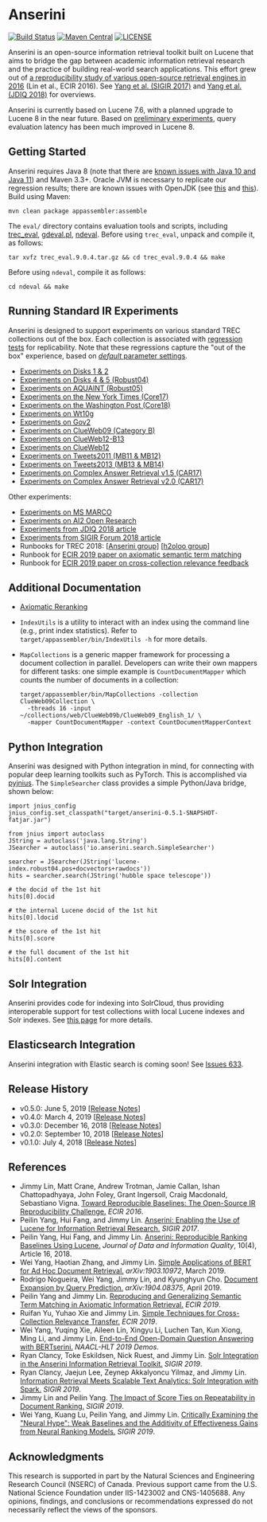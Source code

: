 Anserini
========
[![Build Status](https://travis-ci.org/castorini/anserini.svg?branch=master)](https://travis-ci.org/castorini/Anserini)
[![Maven Central](https://maven-badges.herokuapp.com/maven-central/io.anserini/anserini/badge.svg)](https://maven-badges.herokuapp.com/maven-central/io.anserini/anserini)
[![LICENSE](https://img.shields.io/badge/license-Apache-blue.svg?style=flat-square)](./LICENSE)

Anserini is an open-source information retrieval toolkit built on Lucene that aims to bridge the gap between academic information retrieval research and the practice of building real-world search applications. 
This effort grew out of [a reproducibility study of various open-source retrieval engines in 2016](https://cs.uwaterloo.ca/~jimmylin/publications/Lin_etal_ECIR2016.pdf) (Lin et al., ECIR 2016). 
See [Yang et al. (SIGIR 2017)](https://dl.acm.org/authorize?N47337) and [Yang et al. (JDIQ 2018)](https://dl.acm.org/citation.cfm?doid=3289400.3239571) for overviews.

Anserini is currently based on Lucene 7.6, with a planned upgrade to Lucene 8 in the near future.
Based on [preliminary experiments](docs/lucene7-vs-lucene8.md), query evaluation latency has been much improved in Lucene 8.

## Getting Started

Anserini requires Java 8 (note that there are [known issues with Java 10 and Java 11](https://github.com/castorini/Anserini/issues/445)) and Maven 3.3+.
Oracle JVM is necessary to replicate our regression results; there are known issues with OpenJDK (see [this](https://github.com/castorini/Anserini/pull/590) and [this](https://github.com/castorini/Anserini/issues/592)).
Build using Maven:

```
mvn clean package appassembler:assemble
```

The `eval/` directory contains evaluation tools and scripts, including
[trec_eval](https://trec.nist.gov/trec_eval/trec_eval_latest.tar.gz),
[gdeval.pl](https://github.com/trec-web/trec-web-2014/tree/master/src/eval),
[ndeval](https://github.com/trec-web/trec-web-2014/tree/master/src/eval).
Before using `trec_eval`, unpack and compile it, as follows:

```
tar xvfz trec_eval.9.0.4.tar.gz && cd trec_eval.9.0.4 && make
```

Before using `ndeval`, compile it as follows:

```
cd ndeval && make
```

## Running Standard IR Experiments

Anserini is designed to support experiments on various standard TREC collections out of the box.
Each collection is associated with [regression tests](docs/regressions.md) for replicability.
Note that these regressions capture the "out of the box" experience, based on [_default_ parameter settings](https://github.com/castorini/Anserini/blob/master/src/main/java/io/anserini/search/SearchArgs.java).

+ [Experiments on Disks 1 &amp; 2](docs/regressions-disk12.md)
+ [Experiments on Disks 4 &amp; 5 (Robust04)](docs/regressions-robust04.md)
+ [Experiments on AQUAINT (Robust05)](docs/regressions-robust05.md)
+ [Experiments on the New York Times (Core17)](docs/regressions-core17.md)
+ [Experiments on the Washington Post (Core18)](docs/regressions-core18.md)
+ [Experiments on Wt10g](docs/regressions-wt10g.md)
+ [Experiments on Gov2](docs/regressions-gov2.md)
+ [Experiments on ClueWeb09 (Category B)](docs/regressions-cw09b.md)
+ [Experiments on ClueWeb12-B13](docs/regressions-cw12b13.md)
+ [Experiments on ClueWeb12](docs/regressions-cw12.md)
+ [Experiments on Tweets2011 (MB11 &amp; MB12)](docs/regressions-mb11.md)
+ [Experiments on Tweets2013 (MB13 &amp; MB14)](docs/regressions-mb13.md)
+ [Experiments on Complex Answer Retrieval v1.5 (CAR17)](docs/regressions-car17v1.5.md)
+ [Experiments on Complex Answer Retrieval v2.0 (CAR17)](docs/regressions-car17v2.0.md)

Other experiments:

+ [Experiments on MS MARCO](docs/experiments-msmarco-passage.md)
+ [Experiments on AI2 Open Research](docs/experiments-openresearch.md)
+ [Experiments from JDIQ 2018 article](docs/experiments-jdiq2018.md)
+ [Experiments from SIGIR Forum 2018 article](docs/experiments-forum2018.md)
+ Runbooks for TREC 2018: [[Anserini group](docs/runbook-trec2018-anserini.md)] [[h2oloo group](docs/runbook-trec2018-h2oloo.md)]
+ Runbook for [ECIR 2019 paper on axiomatic semantic term matching](docs/runbook-ecir2019-axiomatic.md)
+ Runbook for [ECIR 2019 paper on cross-collection relevance feedback](docs/runbook-ecir2019-ccrf.md)

## Additional Documentation

+ [Axiomatic Reranking](docs/axiom-reranking.md)
+ `IndexUtils` is a utility to interact with an index using the command line (e.g., print index statistics). Refer to `target/appassembler/bin/IndexUtils -h` for more details.
+ `MapCollections` is a generic mapper framework for processing a document collection in parallel. Developers can write their own mappers for different tasks: one simple example is `CountDocumentMapper` which counts the number of documents in a collection:

   ```
   target/appassembler/bin/MapCollections -collection ClueWeb09Collection \
     -threads 16 -input ~/collections/web/ClueWeb09b/ClueWeb09_English_1/ \
     -mapper CountDocumentMapper -context CountDocumentMapperContext
   ```

## Python Integration

Anserini was designed with Python integration in mind, for connecting with popular deep learning toolkits such as PyTorch. This is accomplished via [pyjnius](https://github.com/kivy/pyjnius). The `SimpleSearcher` class provides a simple Python/Java bridge, shown below:

```
import jnius_config
jnius_config.set_classpath("target/anserini-0.5.1-SNAPSHOT-fatjar.jar")

from jnius import autoclass
JString = autoclass('java.lang.String')
JSearcher = autoclass('io.anserini.search.SimpleSearcher')

searcher = JSearcher(JString('lucene-index.robust04.pos+docvectors+rawdocs'))
hits = searcher.search(JString('hubble space telescope'))

# the docid of the 1st hit
hits[0].docid

# the internal Lucene docid of the 1st hit
hits[0].ldocid

# the score of the 1st hit
hits[0].score

# the full document of the 1st hit
hits[0].content
```

## Solr Integration

Anserini provides code for indexing into SolrCloud, thus providing interoperable support for test collections wiith local Lucene indexes and Solr indexes.
See [this page](docs/solrini.md) for more details.

## Elasticsearch Integration

Anserini integration with Elastic search is coming soon!
See [Issues 633](https://github.com/castorini/anserini/issues/633).

## Release History

+ v0.5.0: June 5, 2019 [[Release Notes](docs/release-notes/release-notes-v0.5.0.md)]
+ v0.4.0: March 4, 2019 [[Release Notes](docs/release-notes/release-notes-v0.4.0.md)]
+ v0.3.0: December 16, 2018 [[Release Notes](docs/release-notes/release-notes-v0.3.0.md)]
+ v0.2.0: September 10, 2018 [[Release Notes](docs/release-notes/release-notes-v0.2.0.md)]
+ v0.1.0: July 4, 2018 [[Release Notes](docs/release-notes/release-notes-v0.1.0.md)]

## References

+ Jimmy Lin, Matt Crane, Andrew Trotman, Jamie Callan, Ishan Chattopadhyaya, John Foley, Grant Ingersoll, Craig Macdonald, Sebastiano Vigna. [Toward Reproducible Baselines: The Open-Source IR Reproducibility Challenge.](https://cs.uwaterloo.ca/~jimmylin/publications/Lin_etal_ECIR2016.pdf) _ECIR 2016_.
+ Peilin Yang, Hui Fang, and Jimmy Lin. [Anserini: Enabling the Use of Lucene for Information Retrieval Research.](https://dl.acm.org/authorize?N47337) _SIGIR 2017_.
+ Peilin Yang, Hui Fang, and Jimmy Lin. [Anserini: Reproducible Ranking Baselines Using Lucene.](https://dl.acm.org/citation.cfm?doid=3289400.3239571) _Journal of Data and Information Quality_, 10(4), Article 16, 2018.
+ Wei Yang, Haotian Zhang, and Jimmy Lin. [Simple Applications of BERT for Ad Hoc Document Retrieval.](https://arxiv.org/abs/1903.10972) _arXiv:1903.10972_, March 2019.
+ Rodrigo Nogueira, Wei Yang, Jimmy Lin, and Kyunghyun Cho. [Document Expansion by Query Prediction.](https://arxiv.org/abs/1903.10972) _arXiv:1904.08375_, April 2019.
+ Peilin Yang and Jimmy Lin. [Reproducing and Generalizing Semantic Term Matching in Axiomatic Information Retrieval.](https://cs.uwaterloo.ca/~jimmylin/publications/Yang_Lin_ECIR2019.pdf) _ECIR 2019_.
+ Ruifan Yu, Yuhao Xie and Jimmy Lin. [Simple Techniques for Cross-Collection Relevance Transfer.](https://cs.uwaterloo.ca/~jimmylin/publications/Yu_etal_ECIR2019.pdf) _ECIR 2019_.
+ Wei Yang, Yuqing Xie, Aileen Lin, Xingyu Li, Luchen Tan, Kun Xiong, Ming Li, and Jimmy Lin. [End-to-End Open-Domain Question Answering with BERTserini.](https://aclweb.org/anthology/papers/N/N19/N19-4013/) _NAACL-HLT 2019 Demos_.
+ Ryan Clancy, Toke Eskildsen, Nick Ruest, and Jimmy Lin. [Solr Integration in the Anserini Information Retrieval Toolkit.](https://cs.uwaterloo.ca/~jimmylin/publications/Clancy_etal_SIGIR2019a.pdf) _SIGIR 2019_.
+ Ryan Clancy, Jaejun Lee, Zeynep Akkalyoncu Yilmaz, and Jimmy Lin. [Information Retrieval Meets Scalable Text Analytics: Solr Integration with Spark.](https://cs.uwaterloo.ca/~jimmylin/publications/Clancy_etal_SIGIR2019b.pdf) _SIGIR 2019_.
+ Jimmy Lin and Peilin Yang. [The Impact of Score Ties on Repeatability in Document Ranking.](https://cs.uwaterloo.ca/~jimmylin/publications/Lin_Yang_SIGIR2019.pdf) _SIGIR 2019_.
+ Wei Yang, Kuang Lu, Peilin Yang, and Jimmy Lin. [Critically Examining the "Neural Hype": Weak Baselines and the Additivity of Effectiveness Gains from Neural Ranking Models.](https://cs.uwaterloo.ca/~jimmylin/publications/Lin_Yang_SIGIR2019.pdf) _SIGIR 2019_.

## Acknowledgments

This research is supported in part by the Natural Sciences and Engineering Research Council (NSERC) of Canada.
Previous support came from the U.S. National Science Foundation under IIS-1423002 and CNS-1405688.
Any opinions, findings, and conclusions or recommendations expressed do not necessarily reflect the views of the sponsors.
